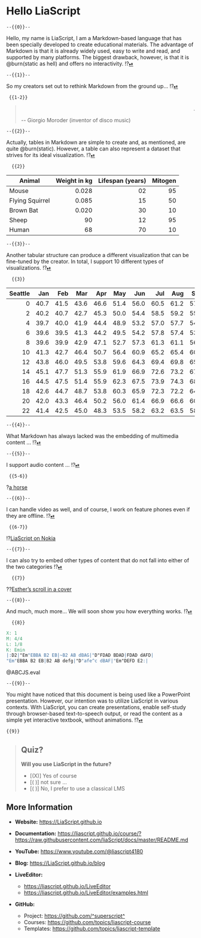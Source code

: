 <!--

author: André Dietrich

email:  LiaScript@web.de

edit:   https://liascript.github.io/LiveEditor/?/show/file/https://raw.githubusercontent.com/LiaScript/Hello-LiaScript/refs/heads/main/README.md

comment: LiaScript introduces itself in an interactive way.

version: 0.0.1

mode:   Slides

import: https://raw.githubusercontent.com/liaTemplates/ABCjs/main/README.md

@style
@keyframes burn {
  0% { text-shadow: 0 0 5px #ff0, 0 0 10px #ff0, 0 0 15px #f00, 0 0 20px #f00, 0 0 25px #f00, 0 0 30px #f00, 0 0 35px #f00;
  }
  50% { text-shadow: 0 0 10px #ff0, 0 0 15px #ff0, 0 0 20px #ff0, 0 0 25px #f00, 0 0 30px #f00, 0 0 35px #f00, 0 0 40px #f00;
  }
  100% { text-shadow: 0 0 5px #ff0, 0 0 10px #ff0, 0 0 15px #f00, 0 0 20px #f00, 0 0 25px #f00, 0 0 30px #f00, 0 0 35px #f00;
  }
}

.burning-text {
  font-weight: bold;
  color: #fff;
  animation: burn 1.5s infinite alternate;
}
@end

@burn: <span class="burning-text">@0</span>

-->


# Hello LiaScript

    --{{0}}--
Hello, my name is LiaScript, I am a Markdown-based language that has been specially developed to create educational materials. The advantage of Markdown is that it is already widely used, easy to write and read, and supported by many platforms. The biggest drawback, however, is that it is @burn(static as hell) and offers no interactivity.
!?[⏯](media/liascript_0.webm)



    --{{1}}--
So my creators set out to rethink Markdown from the ground up...
!?[⏯](media/liascript_1.webm)

     {{1-2}}
> <marquee>... Once you free your mind about a concept of Harmony and of music being "correct" you can do whatever you want ...</marquee>
>
> -- Giorgio Moroder (inventor of disco music)



    --{{2}}--
Actually, tables in Markdown are simple to create and, as mentioned, are quite @burn(static). However, a table can also represent a dataset that strives for its ideal visualization.
!?[⏯](media/liascript_2.webm)

      {{2}}
| Animal          | Weight in kg | Lifespan (years) | Mitogen |
| --------------- | -----------: | ---------------: | ------: |
| Mouse           |        0.028 |               02 |      95 |
| Flying Squirrel |        0.085 |               15 |      50 |
| Brown Bat       |        0.020 |               30 |      10 |
| Sheep           |           90 |               12 |      95 |
| Human           |           68 |               70 |      10 |



    --{{3}}--
Another tabular structure can produce a different visualization that can be fine-tuned by the creator. In total, I support 10 different types of visualizations.
!?[⏯](media/liascript_3.webm)

      {{3}}
<!--
data-type="heatmap"
data-title="Seattle Average Temperature in Fahrenheit"
data-show
-->
| Seattle |  Jan |  Feb |  Mar |  Apr |  May |  Jun |  Jul |  Aug |  Sep |  Oct |  Nov |  Dec |
| -------:| ----:| ----:| ----:| ----:| ----:| ----:| ----:| ----:| ----:| ----:| ----:| ----:|
|       0 | 40.7 | 41.5 | 43.6 | 46.6 | 51.4 | 56.0 | 60.5 | 61.2 | 57.0 | 50.1 | 44.1 | 39.6 |
|       2 | 40.2 | 40.7 | 42.7 | 45.3 | 50.0 | 54.4 | 58.5 | 59.2 | 55.4 | 49.2 | 43.5 | 39.3 |
|       4 | 39.7 | 40.0 | 41.9 | 44.4 | 48.9 | 53.2 | 57.0 | 57.7 | 54.2 | 48.6 | 43.1 | 38.9 |
|       6 | 39.6 | 39.5 | 41.3 | 44.2 | 49.5 | 54.2 | 57.8 | 57.4 | 53.6 | 48.2 | 42.8 | 38.7 |
|       8 | 39.6 | 39.9 | 42.9 | 47.1 | 52.7 | 57.3 | 61.3 | 61.1 | 56.7 | 49.5 | 43.1 | 38.7 |
|      10 | 41.3 | 42.7 | 46.4 | 50.7 | 56.4 | 60.9 | 65.2 | 65.4 | 60.9 | 52.8 | 45.5 | 40.4 |
|      12 | 43.8 | 46.0 | 49.5 | 53.8 | 59.6 | 64.3 | 69.4 | 69.8 | 65.1 | 56.0 | 47.8 | 42.6 |
|      14 | 45.1 | 47.7 | 51.3 | 55.9 | 61.9 | 66.9 | 72.6 | 73.2 | 67.7 | 57.8 | 48.8 | 43.6 |
|      16 | 44.5 | 47.5 | 51.4 | 55.9 | 62.3 | 67.5 | 73.9 | 74.3 | 68.2 | 57.4 | 47.8 | 42.6 |
|      18 | 42.6 | 44.7 | 48.7 | 53.8 | 60.3 | 65.9 | 72.3 | 72.2 | 64.6 | 53.9 | 46.0 | 41.2 |
|      20 | 42.0 | 43.3 | 46.4 | 50.2 | 56.0 | 61.4 | 66.9 | 66.6 | 60.7 | 52.3 | 45.2 | 40.7 |
|      22 | 41.4 | 42.5 | 45.0 | 48.3 | 53.5 | 58.2 | 63.2 | 63.5 | 58.7 | 51.1 | 44.5 | 40.1 |



    --{{4}}--
What Markdown has always lacked was the embedding of multimedia content ...
!?[⏯](media/liascript_4.webm)



    --{{5}}--
I support audio content ...
!?[⏯](media/liascript_5.webm)

     {{5-6}}
?[a horse](https://www.w3schools.com/html/horse.mp3 "hear a horse")



    --{{6}}--
I can handle video as well, and of course, I work on feature phones even if they are offline.
!?[⏯](media/liascript_6.webm)

     {{6-7}}
!?[LiaScript on Nokia](https://www.youtube.com/watch?v=U_UW69w0uHE)



    --{{7}}--
I can also try to embed other types of content that do not fall into either of the two categories
!?[⏯](media/liascript_7.webm)

      {{7}}
??[Esther’s scroll in a cover](https://sketchfab.com/3d-models/esthers-scroll-in-a-cover-21a13eba33cb4343bab56f0c0f982876 "Historical Museum of the City of Kraków")



    --{{8}}--
And much, much more... We will soon show you how everything works.
!?[⏯](media/liascript_8.webm)

      {{8}}
```abc
X: 1
M: 4/4
L: 1/8
K: Emin
|:D2|"Em"EBBA B2 EB|~B2 AB dBAG|"D"FDAD BDAD|FDAD dAFD|
"Em"EBBA B2 EB|B2 AB defg|"D"afe^c dBAF|"Em"DEFD E2:|
```
@ABCJS.eval



    --{{9}}--
You might have noticed that this document is being used like a PowerPoint presentation. However, our intention was to utilize LiaScript in various contexts. With LiaScript, you can create presentations, enable self-study through browser-based text-to-speech output, or read the content as a simple yet interactive textbook, without animations.
!?[⏯](media/liascript_9.webm)

    {{9}}
> ## Quiz?
>
> __Will you use LiaScript in the future?__
>
> - [(X)] Yes of course
> - [( )] not sure ...
> - [( )] No, I prefer to use a classical LMS



## More Information

- __Website:__ https://LiaScript.github.io
- __Documentation:__
  https://liascript.github.io/course/?https://raw.githubusercontent.com/liaScript/docs/master/README.md
- __YouTube:__ https://www.youtube.com/@liascript4180
- __Blog:__ https://LiaScript.github.io/blog
- __LiveEditor:__ 
  
  - https://liascript.github.io/LiveEditor
  - https://liascript.github.io/LiveEditor/examples.html

- __GitHub:__

  - Project: https://github.com/^superscript^
  - Courses: https://github.com/topics/liascript-course
  - Templates: https://github.com/topics/liascript-template